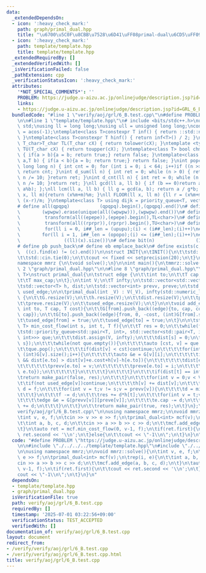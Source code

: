```yaml
---
data:
  _extendedDependsOn:
  - icon: ':heavy_check_mark:'
    path: graph/primal_dual.hpp
    title: "\u6700\u5C0F\u8CBB\u7528\u6D41\uFF08primal-dual\u6CD5\uFF09"
  - icon: ':heavy_check_mark:'
    path: template/template.hpp
    title: template/template.hpp
  _extendedRequiredBy: []
  _extendedVerifiedWith: []
  _isVerificationFailed: false
  _pathExtension: cpp
  _verificationStatusIcon: ':heavy_check_mark:'
  attributes:
    '*NOT_SPECIAL_COMMENTS*': ''
    PROBLEM: https://judge.u-aizu.ac.jp/onlinejudge/description.jsp?id=GRL_6_B
    links:
    - https://judge.u-aizu.ac.jp/onlinejudge/description.jsp?id=GRL_6_B
  bundledCode: "#line 1 \"verify/aoj/grl/6_B.test.cpp\"\n#define PROBLEM \"https://judge.u-aizu.ac.jp/onlinejudge/description.jsp?id=GRL_6_B\"\
    \n\n#line 1 \"template/template.hpp\"\n# include <bits/stdc++.h>\nusing namespace\
    \ std;\nusing ll = long long;\nusing ull = unsigned long long;\nconst double pi\
    \ = acos(-1);\ntemplate<class T>constexpr T inf() { return ::std::numeric_limits<T>::max();\
    \ }\ntemplate<class T>constexpr T hinf() { return inf<T>() / 2; }\ntemplate <typename\
    \ T_char>T_char TL(T_char cX) { return tolower(cX); }\ntemplate <typename T_char>T_char\
    \ TU(T_char cX) { return toupper(cX); }\ntemplate<class T> bool chmin(T& a,T b)\
    \ { if(a > b){a = b; return true;} return false; }\ntemplate<class T> bool chmax(T&\
    \ a,T b) { if(a < b){a = b; return true;} return false; }\nint popcnt(unsigned\
    \ long long n) { int cnt = 0; for (int i = 0; i < 64; i++)if ((n >> i) & 1)cnt++;\
    \ return cnt; }\nint d_sum(ll n) { int ret = 0; while (n > 0) { ret += n % 10;\
    \ n /= 10; }return ret; }\nint d_cnt(ll n) { int ret = 0; while (n > 0) { ret++;\
    \ n /= 10; }return ret; }\nll gcd(ll a, ll b) { if (b == 0)return a; return gcd(b,\
    \ a%b); };\nll lcm(ll a, ll b) { ll g = gcd(a, b); return a / g*b; };\nll MOD(ll\
    \ x, ll m){return (x%m+m)%m; }\nll FLOOR(ll x, ll m) {ll r = (x%m+m)%m; return\
    \ (x-r)/m; }\ntemplate<class T> using dijk = priority_queue<T, vector<T>, greater<T>>;\n\
    # define all(qpqpq)           (qpqpq).begin(),(qpqpq).end()\n# define UNIQUE(wpwpw)\
    \        (wpwpw).erase(unique(all((wpwpw))),(wpwpw).end())\n# define LOWER(epepe)\
    \         transform(all((epepe)),(epepe).begin(),TL<char>)\n# define UPPER(rprpr)\
    \         transform(all((rprpr)),(rprpr).begin(),TU<char>)\n# define rep(i,upupu)\
    \         for(ll i = 0, i##_len = (upupu);(i) < (i##_len);(i)++)\n# define reps(i,opopo)\
    \        for(ll i = 1, i##_len = (opopo);(i) <= (i##_len);(i)++)\n# define len(x)\
    \                ((ll)(x).size())\n# define bit(n)               (1LL << (n))\n\
    # define pb push_back\n# define eb emplace_back\n# define exists(c, e)       \
    \  ((c).find(e) != (c).end())\n\nstruct INIT{\n\tINIT(){\n\t\tstd::ios::sync_with_stdio(false);\n\
    \t\tstd::cin.tie(0);\n\t\tcout << fixed << setprecision(20);\n\t}\n}INIT;\n\n\
    namespace mmrz {\n\tvoid solve();\n}\n\nint main(){\n\tmmrz::solve();\n}\n#line\
    \ 2 \"graph/primal_dual.hpp\"\n\n#line 8 \"graph/primal_dual.hpp\"\n\ntemplate<typename\
    \ T>\nstruct primal_dual{\n\tstruct edge {\n\t\tint to;\n\t\tT cap, cost, rev;\n\
    \t\tT max_cap;\n\t};\n\tint V;\n\tT infty;\n\tstd::vector<std::vector<edge>> G;\n\
    \tstd::vector<T> h, dist;\n\tstd::vector<int> prevv, preve;\n\tstd::vector<bool>\
    \ used_edge;\n\n\tprimal_dual(int _V) : V(_V), infty(std::numeric_limits<T>::max()/2)\
    \ {\n\t\tG.resize(V);\n\t\th.resize(V);\n\t\tdist.resize(V);\n\t\tprevv.resize(V);\n\
    \t\tpreve.resize(V);\n\t\tused_edge.resize(V);\n\t}\n\n\tvoid add_edge(int from,\
    \ int to, T cap, T cost){\n\t\tG[from].push_back((edge){to, cap, cost, (int)G[to].size(),\
    \ cap});\n\t\tG[to].push_back((edge){from, 0, -cost, (int)G[from].size()-1, 0});\n\
    \t\tused_edge[from] = true;\n\t\tused_edge[to] = true;\n\t}\n\n\tstd::pair<bool,\
    \ T> min_cost_flow(int s, int t, T f){\n\t\tT res = 0;\n\t\twhile(f > 0){\n\t\t\
    \tstd::priority_queue<std::pair<T, int>, std::vector<std::pair<T, int>>, std::greater<std::pair<T,\
    \ int>>> que;\n\t\t\tdist.assign(V, infty);\n\t\t\tdist[s] = 0;\n\t\t\tque.push({0,\
    \ s});\n\t\t\twhile(not que.empty()){\n\t\t\t\tauto [cst, v] = que.top();\n\t\t\
    \t\tque.pop();\n\t\t\t\tif(dist[v] < cst)continue;\n\t\t\t\tfor(int i = 0;i <\
    \ (int)G[v].size();i++){\n\t\t\t\t\tauto &e = G[v][i];\n\t\t\t\t\tif(e.cap > 0\
    \ && dist[e.to] > dist[v]+e.cost+h[v]-h[e.to]){\n\t\t\t\t\t\tdist[e.to] = dist[v]+e.cost+h[v]-h[e.to];\n\
    \t\t\t\t\t\tprevv[e.to] = v;\n\t\t\t\t\t\tpreve[e.to] = i;\n\t\t\t\t\t\tque.push({dist[e.to],\
    \ e.to});\n\t\t\t\t\t}\n\t\t\t\t}\n\t\t\t}\n\t\t\tif(dist[t] == infty){\n\t\t\t\
    \treturn make_pair(false, res);\n\t\t\t}\n\t\t\tfor(int v = 0;v < V;v++){\n\t\t\
    \t\tif(not used_edge[v])continue;\n\t\t\t\th[v] += dist[v];\n\t\t\t}\n\t\t\tT\
    \ d = f;\n\t\t\tfor(int v = t;v != s;v = prevv[v]){\n\t\t\t\td = min(d, G[prevv[v]][preve[v]].cap);\n\
    \t\t\t}\n\t\t\tf -= d;\n\t\t\tres += d*h[t];\n\t\t\tfor(int v = t;v != s;v = prevv[v]){\n\
    \t\t\t\tedge &e = G[prevv[v]][preve[v]];\n\t\t\t\te.cap -= d;\n\t\t\t\tG[v][e.rev].cap\
    \ += d;\n\t\t\t}\n\t\t}\n\t\treturn make_pair(true, res);\n\t}\n};\n#line 5 \"\
    verify/aoj/grl/6_B.test.cpp\"\n\nusing namespace mmrz;\n\nvoid mmrz::solve(){\n\
    \tint v, e, f;\n\tcin >> v >> e >> f;\n\tprimal_dual<int> mcf(v);\n\trep(i, e){\n\
    \t\tint a, b, c, d;\n\t\tcin >> a >> b >> c >> d;\n\t\tmcf.add_edge(a, b, c, d);\n\
    \t}\n\tauto ret = mcf.min_cost_flow(0, v-1, f);\n\tif(ret.first){\n\t\tcout <<\
    \ ret.second << '\\n';\n\t}else{\n\t\tcout << \"-1\\n\";\n\t}\n}\n"
  code: "#define PROBLEM \"https://judge.u-aizu.ac.jp/onlinejudge/description.jsp?id=GRL_6_B\"\
    \n\n#include \"./../../../template/template.hpp\"\n#include \"./../../../graph/primal_dual.hpp\"\
    \n\nusing namespace mmrz;\n\nvoid mmrz::solve(){\n\tint v, e, f;\n\tcin >> v >>\
    \ e >> f;\n\tprimal_dual<int> mcf(v);\n\trep(i, e){\n\t\tint a, b, c, d;\n\t\t\
    cin >> a >> b >> c >> d;\n\t\tmcf.add_edge(a, b, c, d);\n\t}\n\tauto ret = mcf.min_cost_flow(0,\
    \ v-1, f);\n\tif(ret.first){\n\t\tcout << ret.second << '\\n';\n\t}else{\n\t\t\
    cout << \"-1\\n\";\n\t}\n}\n"
  dependsOn:
  - template/template.hpp
  - graph/primal_dual.hpp
  isVerificationFile: true
  path: verify/aoj/grl/6_B.test.cpp
  requiredBy: []
  timestamp: '2025-07-01 03:22:56+09:00'
  verificationStatus: TEST_ACCEPTED
  verifiedWith: []
documentation_of: verify/aoj/grl/6_B.test.cpp
layout: document
redirect_from:
- /verify/verify/aoj/grl/6_B.test.cpp
- /verify/verify/aoj/grl/6_B.test.cpp.html
title: verify/aoj/grl/6_B.test.cpp
---
```

